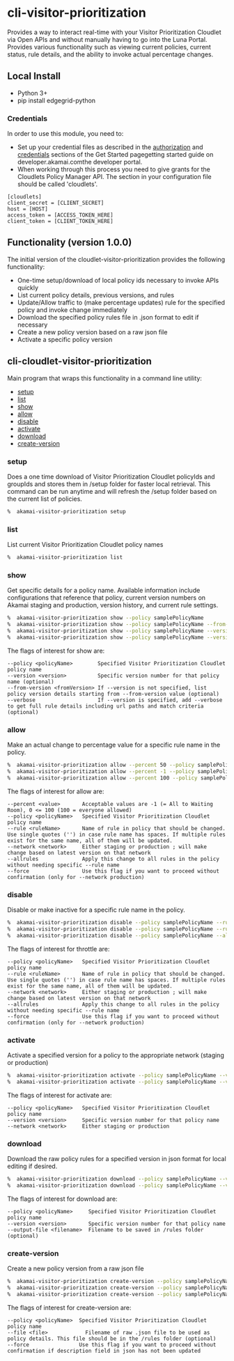 # cli-visitor-prioritization
Provides a way to interact real-time with your Visitor Prioritization Cloudlet via Open APIs and without manually having to go into the Luna Portal. Provides various functionality such as viewing current policies, current status, rule details, and the ability to invoke actual percentage changes.

## Local Install
* Python 3+
* pip install edgegrid-python

### Credentials
In order to use this module, you need to:
* Set up your credential files as described in the [authorization](https://developer.akamai.com/introduction/Prov_Creds.html) and [credentials](https://developer.akamai.com/introduction/Conf_Client.html) sections of the Get Started pagegetting started guide on developer.akamai.comthe developer portal.  
* When working through this process you need to give grants for the Cloudlets Policy Manager API.  The section in your configuration file should be called 'cloudlets'.
```
[cloudlets]
client_secret = [CLIENT_SECRET]
host = [HOST]
access_token = [ACCESS_TOKEN_HERE]
client_token = [CLIENT_TOKEN_HERE]
```

## Functionality (version 1.0.0)
The initial version of the cloudlet-visitor-prioritization provides the following functionality:
* One-time setup/download of local policy ids necessary to invoke APIs quickly
* List current policy details, previous versions, and rules
* Update/Allow traffic to (make percentage updates) rule for the specified policy and invoke change immediately
* Download the specified policy rules file in .json format to edit if necessary
* Create a new policy version based on a raw json file
* Activate a specific policy version

## cli-cloudlet-visitor-prioritization
Main program that wraps this functionality in a command line utility:
* [setup](#setup)
* [list](#list)
* [show](#show)
* [allow](#allow)
* [disable](#disable)
* [activate](#activate)
* [download](#download)
* [create-version](#create-version)

### setup
Does a one time download of Visitor Prioritization Cloudlet policyIds and groupIds and stores them in /setup folder for faster local retrieval. This command can be run anytime and will refresh the /setup folder based on the current list of policies. 

```bash
%  akamai-visitor-prioritization setup
```

### list
List current Visitor Prioritization Cloudlet policy names  

```bash
%  akamai-visitor-prioritization list
```

### show
Get specific details for a policy name. Available information include configurations that reference that policy, current version numbers on Akamai staging and production, version history, and current rule settings.

```bash
%  akamai-visitor-prioritization show --policy samplePolicyName
%  akamai-visitor-prioritization show --policy samplePolicyName --from-version 37
%  akamai-visitor-prioritization show --policy samplePolicyName --version 66
%  akamai-visitor-prioritization show --policy samplePolicyName --version 66 --verbose
```

The flags of interest for show are:

```
--policy <policyName>        Specified Visitor Prioritization Cloudlet policy name
--version <version>          Specific version number for that policy name (optional)
--from-version <fromVersion> If --version is not specified, list policy version details starting from --from-version value (optional)
--verbose                    If --version is specified, add --verbose to get full rule details including url paths and match criteria (optional)

```

### allow
Make an actual change to percentage value for a specific rule name in the policy.

```bash
%  akamai-visitor-prioritization allow --percent 50 --policy samplePolicyName --rule 'ruleName' --network production
%  akamai-visitor-prioritization allow --percent -1 --policy samplePolicyName --rule 'ruleName' --network staging
%  akamai-visitor-prioritization allow --percent 100 --policy samplePolicyName --rule 'ruleName' --network production --force
```

The flags of interest for allow are:

```
--percent <value>       Acceptable values are -1 (= All to Waiting Room), 0 <= 100 (100 = everyone allowed)
--policy <policyName>   Specified Visitor Prioritization Cloudlet policy name
--rule <ruleName>       Name of rule in policy that should be changed. Use single quotes ('') in case rule name has spaces. If multiple rules exist for the same name, all of them will be updated.
--network <network>     Either staging or production ; will make change based on latest version on that network
--allrules              Apply this change to all rules in the policy without needing specific --rule name
--force                 Use this flag if you want to proceed without confirmation (only for --network production)
```

### disable
Disable or make inactive for a specific rule name in the policy.

```bash
%  akamai-visitor-prioritization disable --policy samplePolicyName --rule 'ruleName' --network production
%  akamai-visitor-prioritization disable --policy samplePolicyName --rule 'ruleName' --network staging
%  akamai-visitor-prioritization disable --policy samplePolicyName --allrules --network production --force
```

The flags of interest for throttle are:

```
--policy <policyName>   Specified Visitor Prioritization Cloudlet policy name
--rule <ruleName>       Name of rule in policy that should be changed. Use single quotes ('') in case rule name has spaces. If multiple rules exist for the same name, all of them will be updated.
--network <network>     Either staging or production ; will make change based on latest version on that network
--allrules              Apply this change to all rules in the policy without needing specific --rule name
--force                 Use this flag if you want to proceed without confirmation (only for --network production)
```

### activate
Activate a specified version for a policy to the appropriate network (staging or production)

```bash
%  akamai-visitor-prioritization activate --policy samplePolicyName --version 87 --network staging
%  akamai-visitor-prioritization activate --policy samplePolicyName --version 71 --network production
```

The flags of interest for activate are:

```
--policy <policyName>   Specified Visitor Prioritization Cloudlet policy name
--version <version>     Specific version number for that policy name
--network <network>     Either staging or production

```

### download
Download the raw policy rules for a specified version in json format for local editing if desired.

```bash
%  akamai-visitor-prioritization download --policy samplePolicyName --version 87
%  akamai-visitor-prioritization download --policy samplePolicyName --version 71 --output-file savefilename.json
```

The flags of interest for download are:

```
--policy <policyName>     Specified Visitor Prioritization Cloudlet policy name
--version <version>       Specific version number for that policy name
--output-file <filename>  Filename to be saved in /rules folder (optional) 

```

### create-version
Create a new policy version from a raw json file

```bash
%  akamai-visitor-prioritization create-version --policy samplePolicyName
%  akamai-visitor-prioritization create-version --policy samplePolicyName --file filename.json
%  akamai-visitor-prioritization create-version --policy samplePolicyName --file filename.json --force
```

The flags of interest for create-version are:

```
--policy <policyName>  Specified Visitor Prioritization Cloudlet policy name
--file <file>	         Filename of raw .json file to be used as policy details. This file should be in the /rules folder (optional)
--force                Use this flag if you want to proceed without confirmation if description field in json has not been updated
```
